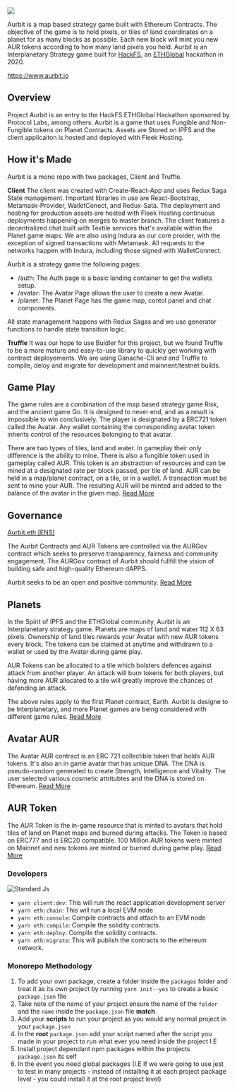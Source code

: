 <img src="https://xhad-team-bucket.storage.fleek.co/aurbit-banner.png" />

Aurbit is a map based strategy game built with Ethereum Contracts. The objective of the game is to hold pixels, or tiles of land coordinates on a planet for as many blocks as possible. Each new block will mint you new AUR tokens according to how many land pixels you hold. Aurbit is an Interplanetary Strategy game built for <a href="https://hackfs.com/">HackFS</a>, an <a href="https://ethglobal.co/">ETHGlobal</a> hackathon in 2020.

<a href="https://aurbit.io">https://www.aurbit.io</a>

## Overview

Project Aurbit is an entry to the HackFS ETHGlobal Hackathon sponsored by Protocol Labs, among others. Aurbit is a game that uses Fungible and Non-Fungible tokens on Planet Contracts. Assets are Stored on IPFS and the client applicaiton is hosted and deployed with Fleek Hosting.

## How it's Made

Aurbit is a mono repo with two packages, Client and Truffle.

<b>Client</b>
The client was created with Create-React-App and uses Redux Saga State management. Important libraries in use are React-Bootstrap, Metamask-Provider, WalletConect, and Redux-Sata. The deployment and hosting for production assets are hosted with Fleek Hosting continuous deployments happening on merges to master branch. The client features a decentralized chat built with Textile services that's available within the Planet game maps. We are also using Indura as our core proider, with the exception of signed transactions with Metamask. All requests to the networks happen with Indura, including those signed with WalletConnect.

Aurbit is a strategy game the following pages:

- /auth: The Auth page is a basic landing container to get the wallets setup.
- /avatar: The Avatar Page allows the user to create a new Avatar.
- /planet: The Planet Page has the game map, contol panel and chat components.

All state management happens with Redux Sagas and we use generator functions to handle state transition logic.

<b>Truffle</b>
It was our hope to use Buidler for this project, but we found Truffle to be a more mature and easy-to-use library to quickly get working with contract deployements. We are using Ganache-Cli and and Truffle to compile, deloy and migrate for development and mainnent/testnet builds.

## Game Play

The game rules are a combination of the map based strategy game Risk, and the ancient game Go. It is designed to never end, and as a result is impossible to win conclusively. The player is designated by a ERC721 token called the Avatar. Any wallet containing the corresponding avatar token inherits control of the resources belonging to that avatar.

There are two types of tiles, land and water. In gameplay their only difference is the ability to mine. There is also a fungible token used in gameplay called AUR. This token is an abstraction of resources and can be mined at a designated rate per block passed, per tile of land. AUR can be held in a map/planet contract, on a tile, or in a wallet. A transaction must be sent to mine your AUR. The resulting AUR will be minted and added to the balance of the avatar in the given map. <a href="https://github.com/aurbit/strategy-game/blob/master/docs/GamePlay.md">Read More</a>

## Governance

<a href="https://app.ens.domains/name/aurbit.eth">Aurbit.eth [<a href="https://https://ens.domains/">ENS]</a>

The Aurbit Contracts and AUR Tokens are controlled via the AURGov contract which seeks to preserve transparency, fairness and community engagement. The AURGov contract of Aurbit should fullfill the
vision of building safe and high-quality Ethereum dAPPS.

Aurbit seeks to be an open and positive community. <a href="https://github.com/aurbit/strategy-game/blob/master/docs/Governance.md">Read More</a>

## Planets

In the Spirit of IPFS and the ETHGlobal community, Aurbit is an Interplanetary strategy game. Planets are maps of land and water 112 X 63 pixels. Ownership of land tiles rewards your Avatar with new AUR tokens every block. The tokens can be claimed at anytime and withdrawn to a wallet or used by the Avatar during game play.

AUR Tokens can be allocated to a tile which bolsters defences against attack from another player. An attack will burn tokens for both players, but having more AUR allocated to a tile will greatly improve the chances of defending an attack.

The above rules apply to the first Planet contract, Earth. Aurbit is designe to be Interplanetary, and more Planet games are being considered with different game rules. <a href="https://github.com/aurbit/strategy-game/blob/master/docs/AvatarAUR.md">Read More</a>

## Avatar AUR

The Avatar AUR contract is an ERC 721 collectible token that holds AUR tokens. It's also an in game avatar that has unique DNA. The DNA is pseudo-random generated to create Strength, Intelligence and Vitality. The user selected various cosmetic attritubtes and the DNA is stored on Ethereum.
<a href="https://github.com/aurbit/strategy-game/blob/master/docs/AvatarAUR.md">Read More</a>

## AUR Token

The AUR Token is the in-game resource that is minted to avatars that hold tiles of land on Planet maps and burned during attacks. The Token is based on ERC777 and is ERC20 compatible. 100 Million AUR tokens were minted on Mainnet and new tokens are minted or burned during game play.
<a href="https://github.com/aurbit/strategy-game/blob/master/docs/AURToken.md">Read More</a>

### Developers

![Standard Js](https://cdn.rawgit.com/feross/standard/master/badge.svg)

- `yarn client:dev`: This will run the react application development server
- `yarn eth:chain`: This will run a local EVM node
- `yarn eth:console`: Compile contracts and attach to an EVM node
- `yarn eth:compile`: Compile the solidity contracts.
- `yarn eth:deploy`: Compile the solidity contracts.
- `yarn eth:migrate`: This will publish the contracts to the ethereum network.

### Monorepo Methodology

1. To add your own package, create a folder inside the `packages` folder and treat it as its own project by running `yarn init--yes` to create a basic `package.json` file
2. Take note of the name of your project ensure the name of the `folder` and the `name` inside the `package.json` file **match**
3. Add your **scripts** to run your project as you would any normal project in your `package.json`
4. In the **root** `package.json` add your script named after the script you made in your project to run what ever you need inside the project I.E
5. Install project dependant npm packages within the projects `package.json` its self
6. In the event you need global packages (I.E If we were going to use jest to test in many projects - instead of installing it at each project package level - you could install it at the root project level)
